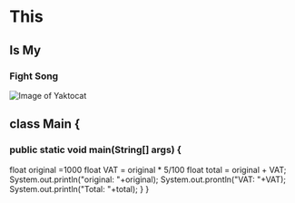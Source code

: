 # This
## Is My
### Fight Song
![Image of Yaktocat](https://octodex.github.com/images/yaktocat.png)
## class Main {
### public static void main(String[] args) {
float original =1000
float VAT = original * 5/100
float total = original + VAT;
System.out.println("original: "+original);
System.out.prontln("VAT: "+VAT);
System.out.println("Total: "+total);
 }
}
